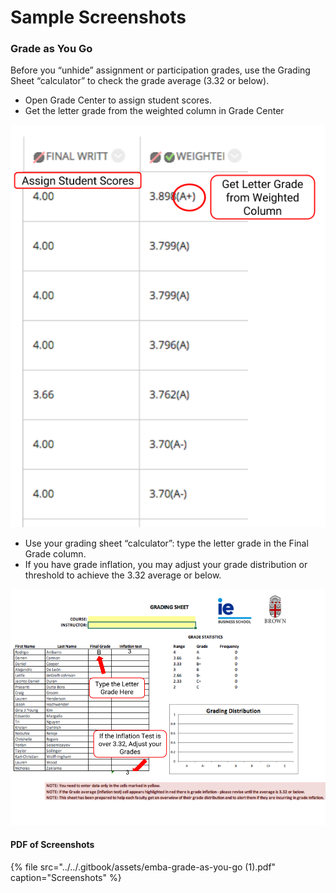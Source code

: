 # Sample Screenshots

### Grade as You Go 

Before you “unhide” assignment or participation grades, use the Grading Sheet “calculator” to check the grade average \(3.32 or below\). 

* Open Grade Center to assign student scores. 
* Get the letter grade from the weighted column in Grade Center

![](../../.gitbook/assets/skinny-grade-gitbook.png)

*  Use your grading sheet “calculator”: type the letter grade in the Final Grade column. 
* If you have grade inflation, you may adjust your grade distribution or threshold to achieve the 3.32 average or below.

![](../../.gitbook/assets/copy-of-template-for-faculty-development-screenshot-annotations-2.png)

#### PDF of Screenshots

{% file src="../../.gitbook/assets/emba-grade-as-you-go \(1\).pdf" caption="Screenshots" %}



